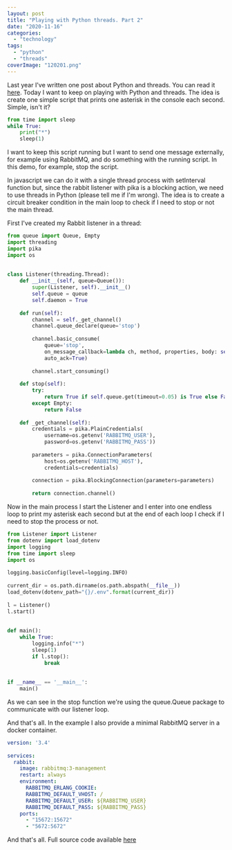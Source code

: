 ```yaml
---
layout: post
title: "Playing with Python threads. Part 2"
date: "2020-11-16"
categories: 
  - "technology"
tags: 
  - "python"
  - "threads"
coverImage: "120201.png"
---
```


Last year I've written one post about Python and threads. You can read it [here](https://gonzalo123.com/2019/08/19/playing-with-threads-and-python/). Today I want to keep on playing with Python and threads. The idea is create one simple script that prints one asterisk in the console each second. Simple, isn't it?

```python
from time import sleep
while True:
    print("*")
    sleep(1)
```

I want to keep this script running but I want to send one message externally, for example using RabbitMQ, and do something with the running script. In this demo, for example, stop the script.

In javascript we can do it with a single thread process with setInterval function but, since the rabbit listener with pika is a blocking action, we need to use threads in Python (please tell me if I'm wrong). The idea is to create a circuit breaker condition in the main loop to check if I need to stop or not the main thread.

First I've created my Rabbit listener in a thread:

```python
from queue import Queue, Empty
import threading
import pika
import os
 
 
class Listener(threading.Thread):
    def __init__(self, queue=Queue()):
        super(Listener, self).__init__()
        self.queue = queue
        self.daemon = True
 
    def run(self):
        channel = self._get_channel()
        channel.queue_declare(queue='stop')
 
        channel.basic_consume(
            queue='stop',
            on_message_callback=lambda ch, method, properties, body: self.queue.put(item=True),
            auto_ack=True)
 
        channel.start_consuming()
 
    def stop(self):
        try:
            return True if self.queue.get(timeout=0.05) is True else False
        except Empty:
            return False
 
    def _get_channel(self):
        credentials = pika.PlainCredentials(
            username=os.getenv('RABBITMQ_USER'),
            password=os.getenv('RABBITMQ_PASS'))
 
        parameters = pika.ConnectionParameters(
            host=os.getenv('RABBITMQ_HOST'),
            credentials=credentials)
 
        connection = pika.BlockingConnection(parameters=parameters)
 
        return connection.channel()
```

Now in the main process I start the Listener and I enter into one endless loop to print my asterisk each second but at the end of each loop I check if I need to stop the process or not.

```python
from Listener import Listener
from dotenv import load_dotenv
import logging
from time import sleep
import os
 
logging.basicConfig(level=logging.INFO)
 
current_dir = os.path.dirname(os.path.abspath(__file__))
load_dotenv(dotenv_path="{}/.env".format(current_dir))
 
l = Listener()
l.start()
 
 
def main():
    while True:
        logging.info("*")
        sleep(1)
        if l.stop():
            break
 
 
if __name__ == '__main__':
    main()
```

As we can see in the stop function we're using the queue.Queue package to communicate with our listener loop.

And that's all. In the example I also provide a minimal RabbitMQ server in a docker container.

```yaml
version: '3.4'
 
services:
  rabbit:
    image: rabbitmq:3-management
    restart: always
    environment:
      RABBITMQ_ERLANG_COOKIE:
      RABBITMQ_DEFAULT_VHOST: /
      RABBITMQ_DEFAULT_USER: ${RABBITMQ_USER}
      RABBITMQ_DEFAULT_PASS: ${RABBITMQ_PASS}
    ports:
      - "15672:15672"
      - "5672:5672"
```

And that's all. Full source code available [here](https://github.com/gonzalo123/threads_circuitbreaker)
